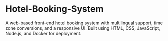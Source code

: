 # Hotel-Booking-System
A web-based front-end hotel booking system with multilingual support, time zone conversions, and a responsive UI. Built using HTML, CSS, JavaScript, Node.js, and Docker for deployment.
